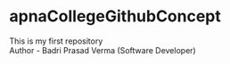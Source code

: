 # apnaCollegeGithubConcept
This is my first repository
<br>
Author - Badri Prasad Verma (Software Developer)
